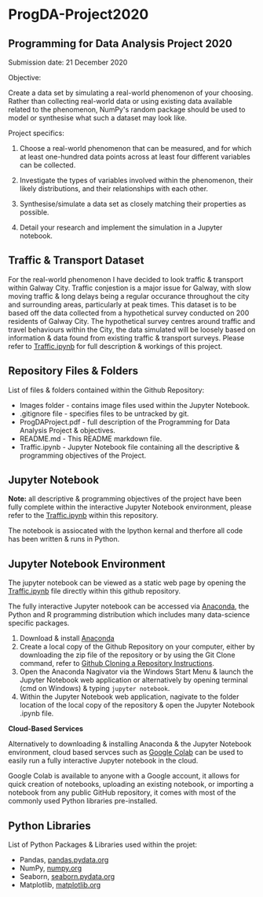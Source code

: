 # ProgDA-Project2020

## Programming for Data Analysis Project 2020

Submission date: 21 December 2020

Objective:

Create a data set by simulating a real-world phenomenon of your choosing. Rather than collecting real-world data or using existing data available related to the phenomenon, NumPy's random package should be used to model or synthesise what such a dataset may look like.

Project specifics: 

1. Choose a real-world phenomenon that can be measured, and for which at least one-hundred data points across at least four different variables can be collected.

2. Investigate the types of variables involved within the phenomenon, their likely distributions, and their relationships with each other.

3. Synthesise/simulate a data set as closely matching their properties as possible.

4. Detail your research and implement the simulation in a Jupyter notebook.

## Traffic & Transport Dataset

For the real-world phenomenon I have decided to look traffic & transport within Galway City. Traffic conjestion is a major issue for Galway, with slow moving traffic & long delays being a regular occurance throughout the city and surrounding areas, particularly at peak times.
This dataset is to be based off the data collected from a hypothetical survey conducted on 200 residents of Galway City. The hypothetical survey centres around traffic and travel behaviours within the City, the data simulated will be loosely based on information & data found from existing traffic & transport surveys.
Please refer to [Traffic.ipynb](https://github.com/PaulSweeney89/ProgDA-Project2020/blob/main/Traffic.ipynb) for full description & workings of this project.

## Repository Files & Folders

List of files & folders contained within the Github Repository:

- Images folder - contains image files used within the Jupyter Notebook.
- .gitignore file -  specifies files to be untracked by git.
- ProgDAProject.pdf - full description of the Programming for Data Analysis Project & objectives.
- README.md - This README markdown file.
- Traffic.ipynb - Jupyter Notebook file containing all the descriptive & programming objectives of the Project.

## Jupyter Notebook
**Note:** all descriptive & programming objectives of the project have been fully complete within the interactive Jupyter Notebook environment, please refer to the [Traffic.ipynb](https://github.com/PaulSweeney89/ProgDA-Project2020/blob/main/Traffic.ipynb) within this repository.

The notebook is assiocated with the Ipython kernal and therfore all code has been written & runs in Python.

##  Jupyter Notebook Environment

The jupyter notebook can be viewed as a static web page by opening the [Traffic.ipynb](https://github.com/PaulSweeney89/ProgDA-Project2020/blob/main/Traffic.ipynb) file directly within this github repository. 

The fully interactive Jupyter notebook can be accessed via [Anaconda](https://www.anaconda.com), the Python and R programming distribution which includes many data-science specific packages.

1. Download & install [Anaconda](https://www.anaconda.com/products/individual)
2. Create a local copy of the Github Repository on your computer, either by downloading the zip file of the repository or by using the Git Clone command, refer to [Github Cloning a Repository Instructions](https://docs.github.com/en/free-pro-team@latest/github/creating-cloning-and-archiving-repositories/cloning-a-repository).
3. Open the Anaconda Nagivator via the Windows Start Menu & launch the Jupyter Notebook web application or alternatively by opening terminal (cmd on Windows) & typing ``jupyter notebook``.
4. Within the Jupyter Notebook web application, nagivate to the folder location of the local copy of the repository & open the Jupyter Notebook .ipynb file.

**Cloud-Based Services**

Alternatively to downloading & installing  Anaconda & the Jupyter Notebook environment, cloud based servces such as [Google Colab](https://colab.research.google.com/) can be used to easily run a fully interactive Jupyter notebook in the cloud.

Google Colab is available to anyone with a Google account, it allows for quick creation of notebooks, uploading an existing notebook, or importing a notebook from any public GitHub repository, it comes with most of the commonly used Python libraries pre-installed.

## Python Libraries
List of Python Packages & Libraries used within the projet:

- Pandas, [pandas.pydata.org](https://pandas.pydata.org/)
- NumPy, [numpy.org](https://numpy.org/)
- Seaborn, [seaborn.pydata.org](https://seaborn.pydata.org/)
- Matplotlib, [matplotlib.org](https://matplotlib.org/)
